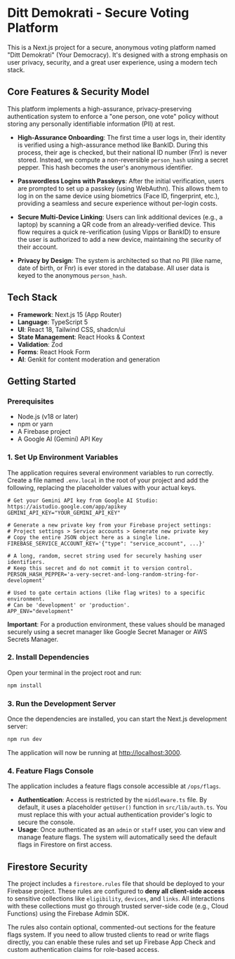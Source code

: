 
# Ditt Demokrati - Secure Voting Platform

This is a Next.js project for a secure, anonymous voting platform named "Ditt Demokrati" (Your Democracy). It's designed with a strong emphasis on user privacy, security, and a great user experience, using a modern tech stack.

## Core Features & Security Model

This platform implements a high-assurance, privacy-preserving authentication system to enforce a "one person, one vote" policy without storing any personally identifiable information (PII) at rest.

- **High-Assurance Onboarding**: The first time a user logs in, their identity is verified using a high-assurance method like BankID. During this process, their age is checked, but their national ID number (Fnr) is never stored. Instead, we compute a non-reversible `person_hash` using a secret pepper. This hash becomes the user's anonymous identifier.

- **Passwordless Logins with Passkeys**: After the initial verification, users are prompted to set up a passkey (using WebAuthn). This allows them to log in on the same device using biometrics (Face ID, fingerprint, etc.), providing a seamless and secure experience without per-login costs.

- **Secure Multi-Device Linking**: Users can link additional devices (e.g., a laptop) by scanning a QR code from an already-verified device. This flow requires a quick re-verification (using Vipps or BankID) to ensure the user is authorized to add a new device, maintaining the security of their account.

- **Privacy by Design**: The system is architected so that no PII (like name, date of birth, or Fnr) is ever stored in the database. All user data is keyed to the anonymous `person_hash`.

## Tech Stack

- **Framework**: Next.js 15 (App Router)
- **Language**: TypeScript 5
- **UI**: React 18, Tailwind CSS, shadcn/ui
- **State Management**: React Hooks & Context
- **Validation**: Zod
- **Forms**: React Hook Form
- **AI**: Genkit for content moderation and generation

## Getting Started

### Prerequisites

- Node.js (v18 or later)
- npm or yarn
- A Firebase project
- A Google AI (Gemini) API Key

### 1. Set Up Environment Variables

The application requires several environment variables to run correctly. Create a file named `.env.local` in the root of your project and add the following, replacing the placeholder values with your actual keys.

```env
# Get your Gemini API key from Google AI Studio: https://aistudio.google.com/app/apikey
GEMINI_API_KEY="YOUR_GEMINI_API_KEY"

# Generate a new private key from your Firebase project settings:
# Project settings > Service accounts > Generate new private key
# Copy the entire JSON object here as a single line.
FIREBASE_SERVICE_ACCOUNT_KEY='{"type": "service_account", ...}'

# A long, random, secret string used for securely hashing user identifiers.
# Keep this secret and do not commit it to version control.
PERSON_HASH_PEPPER='a-very-secret-and-long-random-string-for-development'

# Used to gate certain actions (like flag writes) to a specific environment.
# Can be 'development' or 'production'.
APP_ENV="development"
```

**Important**: For a production environment, these values should be managed securely using a secret manager like Google Secret Manager or AWS Secrets Manager.

### 2. Install Dependencies

Open your terminal in the project root and run:

```bash
npm install
```

### 3. Run the Development Server

Once the dependencies are installed, you can start the Next.js development server:

```bash
npm run dev
```

The application will now be running at [http://localhost:3000](http://localhost:3000).

### 4. Feature Flags Console

The application includes a feature flags console accessible at `/ops/flags`.

- **Authentication**: Access is restricted by the `middleware.ts` file. By default, it uses a placeholder `getUser()` function in `src/lib/auth.ts`. You must replace this with your actual authentication provider's logic to secure the console.
- **Usage**: Once authenticated as an `admin` or `staff` user, you can view and manage feature flags. The system will automatically seed the default flags in Firestore on first access.

## Firestore Security

The project includes a `firestore.rules` file that should be deployed to your Firebase project. These rules are configured to **deny all client-side access** to sensitive collections like `eligibility`, `devices`, and `links`. All interactions with these collections must go through trusted server-side code (e.g., Cloud Functions) using the Firebase Admin SDK.

The rules also contain optional, commented-out sections for the feature flags system. If you need to allow trusted clients to read or write flags directly, you can enable these rules and set up Firebase App Check and custom authentication claims for role-based access.
